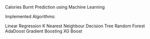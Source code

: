 Calories Burnt Prediction using Machine Learning

Implemented Algorithms:

Linear Regression
K Nearest Neighbour
Decision Tree
Random Forest
AdaDoost
Gradient Boosting
XG Boost
